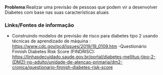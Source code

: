 **Problema**:Realizar uma previsão de pessoas que podem vir a desenvolver Diabetes com base nas suas características atuais

### Links/Fontes de informação
- Construindo modelos de previsão de risco para diabetes tipo 2 usando técnicas de aprendizado de máquina : https://www.cdc.gov/pcd/issues/2019/19_0109.htm
-Questionário Finnish Diabetes Risk Score (FINDRISC): https://linhasdecuidado.saude.gov.br/portal/diabetes-mellitus-tipo-2-(DM2)-no-adulto/unidade-de-atencao-primaria/dm2-cronica/questionario-finnish-diabetes-risk-score
